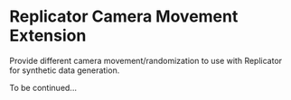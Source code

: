 # Replicator Camera Movement Extension
Provide different camera movement/randomization to use with Replicator for synthetic data generation.

To be continued...
